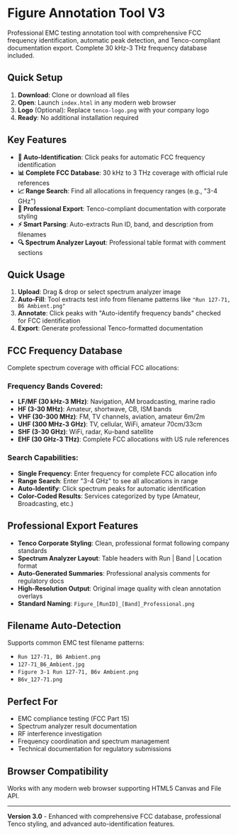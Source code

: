 # Figure Annotation Tool V3

Professional EMC testing annotation tool with comprehensive FCC frequency identification, automatic peak detection, and Tenco-compliant documentation export. Complete 30 kHz-3 THz frequency database included.

## Quick Setup

1. **Download**: Clone or download all files
2. **Open**: Launch `index.html` in any modern web browser
3. **Logo** (Optional): Replace `tenco-logo.png` with your company logo
4. **Ready**: No additional installation required

## Key Features

- **🎯 Auto-Identification**: Click peaks for automatic FCC frequency identification
- **📊 Complete FCC Database**: 30 kHz to 3 THz coverage with official rule references
- **📈 Range Search**: Find all allocations in frequency ranges (e.g., "3-4 GHz")
- **🏢 Professional Export**: Tenco-compliant documentation with corporate styling
- **⚡ Smart Parsing**: Auto-extracts Run ID, band, and description from filenames
- **🔍 Spectrum Analyzer Layout**: Professional table format with comment sections

## Quick Usage

1. **Upload**: Drag & drop or select spectrum analyzer image
2. **Auto-Fill**: Tool extracts test info from filename patterns like `"Run 127-71, B6 Ambient.png"`
3. **Annotate**: Click peaks with "Auto-identify frequency bands" checked for FCC identification
4. **Export**: Generate professional Tenco-formatted documentation

## FCC Frequency Database

Complete spectrum coverage with official FCC allocations:

### Frequency Bands Covered:
- **LF/MF (30 kHz-3 MHz)**: Navigation, AM broadcasting, marine radio
- **HF (3-30 MHz)**: Amateur, shortwave, CB, ISM bands  
- **VHF (30-300 MHz)**: FM, TV channels, aviation, amateur 6m/2m
- **UHF (300 MHz-3 GHz)**: TV, cellular, WiFi, amateur 70cm/33cm
- **SHF (3-30 GHz)**: WiFi, radar, Ku-band satellite
- **EHF (30 GHz-3 THz)**: Complete FCC allocations with US rule references

### Search Capabilities:
- **Single Frequency**: Enter frequency for complete FCC allocation info
- **Range Search**: Enter "3-4 GHz" to see all allocations in range
- **Auto-Identify**: Click spectrum peaks for automatic identification
- **Color-Coded Results**: Services categorized by type (Amateur, Broadcasting, etc.)

## Professional Export Features

- **Tenco Corporate Styling**: Clean, professional format following company standards
- **Spectrum Analyzer Layout**: Table headers with Run | Band | Location format
- **Auto-Generated Summaries**: Professional analysis comments for regulatory docs
- **High-Resolution Output**: Original image quality with clean annotation overlays
- **Standard Naming**: `Figure_[RunID]_[Band]_Professional.png`

## Filename Auto-Detection

Supports common EMC test filename patterns:
- `Run 127-71, B6 Ambient.png`
- `127-71_B6_Ambient.jpg`  
- `Figure 3-1 Run 127-71, B6v Ambient.png`
- `B6v_127-71.png`

## Perfect For

- EMC compliance testing (FCC Part 15)
- Spectrum analyzer result documentation  
- RF interference investigation
- Frequency coordination and spectrum management
- Technical documentation for regulatory submissions

## Browser Compatibility

Works with any modern web browser supporting HTML5 Canvas and File API.

---

**Version 3.0** - Enhanced with comprehensive FCC database, professional Tenco styling, and advanced auto-identification features. 